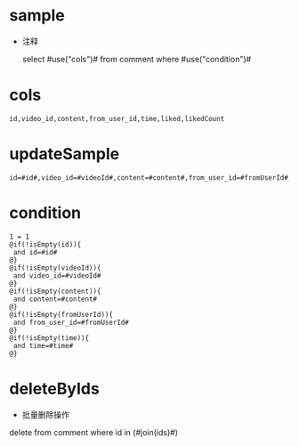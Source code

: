 sample
===
* 注释

	select #use("cols")# from comment  where  #use("condition")#

cols
===
	id,video_id,content,from_user_id,time,liked,likedCount

updateSample
===
	
	id=#id#,video_id=#videoId#,content=#content#,from_user_id=#fromUserId#,time=#time#

condition
===

	1 = 1  
	@if(!isEmpty(id)){
	 and id=#id#
	@}
	@if(!isEmpty(videoId)){
	 and video_id=#videoId#
	@}
	@if(!isEmpty(content)){
	 and content=#content#
	@}
	@if(!isEmpty(fromUserId)){
	 and from_user_id=#fromUserId#
	@}
	@if(!isEmpty(time)){
	 and time=#time#
	@}
	
deleteByIds
====
* 批量删除操作

delete from comment where id in (#join(ids)#)
	